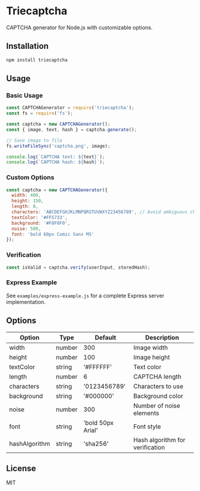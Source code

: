# Triecaptcha

CAPTCHA generator for Node.js with customizable options.

## Installation

```bash
npm install triecaptcha
```

## Usage

### Basic Usage

```javascript
const CAPTCHAGenerator = require('triecaptcha');
const fs = require('fs');

const captcha = new CAPTCHAGenerator();
const { image, text, hash } = captcha.generate();

// Save image to file
fs.writeFileSync('captcha.png', image);

console.log(`CAPTCHA text: ${text}`);
console.log(`CAPTCHA hash: ${hash}`);
```

### Custom Options

```javascript
const captcha = new CAPTCHAGenerator({
  width: 400,
  height: 150,
  length: 8,
  characters: 'ABCDEFGHJKLMNPQRSTUVWXYZ23456789', // Avoid ambiguous characters
  textColor: '#FF5733',
  background: '#F0F0F0',
  noise: 500,
  font: 'bold 60px Comic Sans MS'
});
```

### Verification

```javascript
const isValid = captcha.verify(userInput, storedHash);
```

### Express Example

See `examples/express-example.js` for a complete Express server implementation.

## Options

| Option      | Type    | Default            | Description |
|-------------|---------|--------------------|-------------|
| width       | number  | 300                | Image width |
| height      | number  | 100                | Image height |
| textColor   | string  | '#FFFFFF'          | Text color |
| length      | number  | 6                  | CAPTCHA length |
| characters  | string  | '0123456789'       | Characters to use |
| background  | string  | '#000000'          | Background color |
| noise       | number  | 300                | Number of noise elements |
| font        | string  | 'bold 50px Arial'  | Font style |
| hashAlgorithm | string | 'sha256'        | Hash algorithm for verification |

## License

MIT
